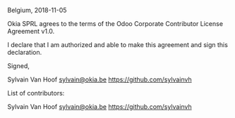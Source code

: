 Belgium, 2018-11-05

Okia SPRL agrees to the terms of the Odoo Corporate Contributor License
Agreement v1.0.

I declare that I am authorized and able to make this agreement and sign this
declaration.

Signed,

Sylvain Van Hoof sylvain@okia.be https://github.com/sylvainvh

List of contributors:

Sylvain Van Hoof sylvain@okia.be https://github.com/sylvainvh
